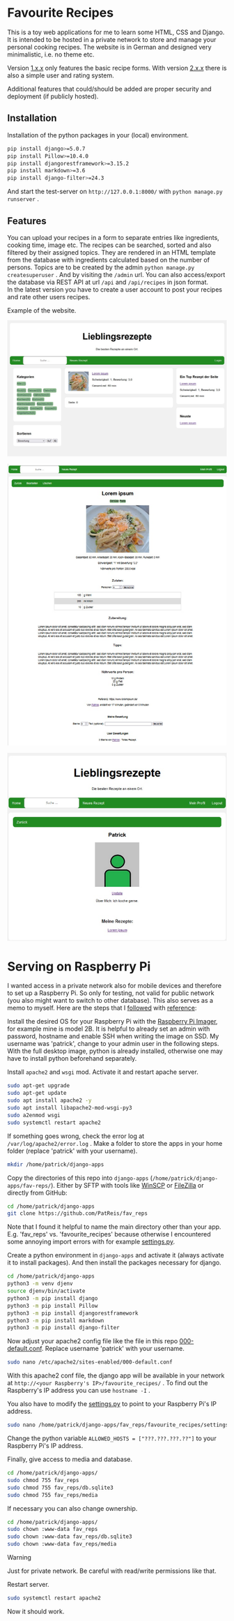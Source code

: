 # Favourite Recipes

This is a toy web applications for me to learn some HTML, CSS and Django.
It is intended to be hosted in a private network to store and manage your personal cooking recipes.
The website is in German and designed very minimalistic, i.e. no theme etc.

Version [1.x.x](https://github.com/PatReis/fav_reps/releases/tag/v1.0.2) only features the basic recipe forms. With version [2.x.x](https://github.com/PatReis/fav_reps/releases/tag/v2.0.0) there is also a simple user and rating system.

Additional features that could/should be added are proper security and deployment (if publicly hosted).

## Installation

Installation of the python packages in your (local) environment.

```bash
pip install django>=5.0.7
pip install Pillow>=10.4.0
pip install djangorestframework>=3.15.2
pip install markdown>=3.6 
pip install django-filter>=24.3
```

And start the test-server on `http://127.0.0.1:8000/` with ``python manage.py runserver`` .


## Features

You can upload your recipes in a form to separate entries like ingredients, cooking time, image etc.
The recipes can be searched, sorted and also filtered by their assigned topics. They are rendered in an HTML template from the database with ingredients calculated based on the number of persons.
Topics are to be created by the admin ``python manage.py createsuperuser`` . And by visiting the `/admin` url.
You can also access/export the database via REST API at url `/api` and `/api/recipes` in json format.  
In the latest version you have to create a user account to post your recipes and rate other users recipes.

Example of the website.

<p align="center">
  <img src="https://github.com/PatReis/fav_reps/blob/main/static/images/example_3.jpg" />
</p>
<p align="center">
  <img src="https://github.com/PatReis/fav_reps/blob/main/static/images/example_4.jpg" />
</p>
<p align="center">
  <img src="https://github.com/PatReis/fav_reps/blob/main/static/images/example_5.jpg" />
</p>

# Serving on Raspberry Pi 

I wanted access in a private network also for mobile devices and therefore to set up a Raspberry Pi.
So only for testing, not valid for public network (you also might want to switch to other database).
This also serves as a memo to myself. Here are the steps that I [followed](https://pimylifeup.com/raspberry-pi-django/) with [reference](https://docs.djangoproject.com/en/5.0/howto/deployment/wsgi/modwsgi/):

Install the desired OS for your Raspberry Pi with the [Raspberry Pi Imager](https://www.raspberrypi.com/software/), for example mine is model 2B. 
It is helpful to already set an admin with password, hostname and enable SSH when writing the image on SSD.
My username was 'patrick', change to your admin user in the following steps.
With the full desktop image, python is already installed, otherwise one may have to install python beforehand separately.

Install `apache2` and `wsgi` mod. Activate it and restart apache server.

```bash
sudo apt-get upgrade
sudo apt-get update
sudo apt install apache2 -y
sudo apt install libapache2-mod-wsgi-py3
sudo a2enmod wsgi
sudo systemctl restart apache2
```

If something goes wrong, check the error log at `/var/log/apache2/error.log` .
Make a folder to store the apps in your home folder (replace 'patrick' with your username). 

```bash
mkdir /home/patrick/django-apps
```

Copy the directories of this repo into `django-apps` (`/home/patrick/django-apps/fav-reps/`).
Either by SFTP with tools like [WinSCP](https://winscp.net/eng/download.php) or [FileZilla](https://filezilla-project.org/download.php?type=client) or directly from GitHub:

```bash
cd /home/patrick/django-apps
git clone https://github.com/PatReis/fav_reps
```
Note that I found it helpful to name the main directory other than your app.
E.g. 'fav_reps' vs. 'favourite_recipes' because otherwise I encountered some annoying import errors with for example [settings.py](favourite_recipes/settings.py).

Create a python environment in `django-apps` and activate it (always activate it to install packages).
And then install the packages necessary for django.

```bash
cd /home/patrick/django-apps
python3 -m venv djenv
source djenv/bin/activate
python3 -m pip install django
python3 -m pip install Pillow
python3 -m pip install djangorestframework
python3 -m pip install markdown
python3 -m pip install django-filter
```
Now adjust your apache2 config file like the file in this repo [000-default.conf](000-default.conf). 
Replace username 'patrick' with your username.

```bash
sudo nano /etc/apache2/sites-enabled/000-default.conf
```

With this apache2 conf file, the django app will be available in your network at `http://<your Raspberry's IP>/favourite_recipes/` .
To find out the Raspberry's IP address you can use ``hostname -I`` .

You also have to modify the [settings.py](favourite_recipes/settings.py) to point to your Raspberry Pi's IP address.

```bash
sudo nano /home/patrick/django-apps/fav_reps/favourite_recipes/settings.py
```

Change the python variable ``ALLOWED_HOSTS = ["???.???.???.??"]`` to your Raspberry Pi's IP address.

Finally, give access to media and database.

```bash
cd /home/patrick/django-apps/
sudo chmod 755 fav_reps
sudo chmod 755 fav_reps/db.sqlite3
sudo chmod 755 fav_reps/media
```

If necessary you can also change ownership.

```bash
cd /home/patrick/django-apps/
sudo chown :www-data fav_reps
sudo chown :www-data fav_reps/db.sqlite3 
sudo chown :www-data fav_reps/media 
```

> [!WARNING]  
> Just for private network. Be careful with read/write permissions like that.

Restart server.

```bash
sudo systemctl restart apache2
```

Now it should work.